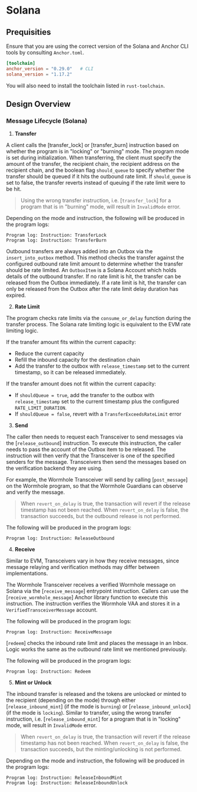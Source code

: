 # Solana 

## Prequisities

Ensure that you are using the correct version of the Solana and Anchor CLI tools by consulting `Anchor.toml`.
```toml
[toolchain]
anchor_version = "0.29.0"   # CLI
solana_version = "1.17.2"
```

You will also need to install the toolchain listed in `rust-toolchain`.

## Design Overview

### Message Lifecycle (Solana)

1. **Transfer**

A client calls the [transfer_lock] or [transfer_burn] instruction based on whether the program is in "locking" or "burning" mode. The program mode is set during initialization. When transferring, the client must specify the amount of the transfer, the recipient chain, the recipient address on the recipient chain, and the boolean flag `should_queue` to specify whether the transfer should be queued if it hits the outbound rate limit. If `should_queue` is set to false, the transfer reverts instead of queuing if the rate limit were to be hit.

> Using the wrong transfer instruction, i.e. [`transfer_lock`] for a program that is in "burning" mode, will result in `InvalidMode` error.

Depending on the mode and instruction, the following will be produced in the program logs:

```
Program log: Instruction: TransferLock
Program log: Instruction: TransferBurn
```

Outbound transfers are always added into an Outbox via the `insert_into_outbox` method. This method checks the transfer against the configured outbound rate limit amount to determine whether the transfer should be rate limited. An `OutboxItem` is a Solana Account which holds details of the outbound transfer. If no rate limit is hit, the transfer can be released from the Outbox immediately. If a rate limit is hit, the transfer can only be released from the Outbox after the rate limit delay duration has expired.

2. **Rate Limit**

The program checks rate limits via the `consume_or_delay` function during the transfer process. The Solana rate limiting logic is equivalent to the EVM rate limiting logic.

If the transfer amount fits within the current capacity:

- Reduce the current capacity
- Refill the inbound capacity for the destination chain
- Add the transfer to the outbox with `release_timestamp` set to the current timestamp, so it can be released immediately.

If the transfer amount does not fit within the current capacity:

- If `shouldQueue = true`, add the transfer to the outbox with `release_timestamp` set to the current timestamp plus the configured `RATE_LIMIT_DURATION`.
- If `shouldQueue = false`, revert with a `TransferExceedsRateLimit` error

3. **Send**

The caller then needs to request each Transceiver to send messages via the [`release_outbound`] instruction. To execute this instruction, the caller needs to pass the account of the Outbox item to be released. The instruction will then verify that the Transceiver is one of the specified senders for the message. Transceivers then send the messages based on the verification backend they are using.

For example, the Wormhole Transceiver will send by calling [`post_message`] on the Wormhole program, so that the Wormhole Guardians can observe and verify the message.

> When `revert_on_delay` is true, the transaction will revert if the release timestamp has not been reached. When `revert_on_delay` is false, the transaction succeeds, but the outbound release is not performed.

The following will be produced in the program logs:

```
Program log: Instruction: ReleaseOutbound
```

4. **Receive**

Similar to EVM, Transceivers vary in how they receive messages, since message relaying and verification methods may differ between implementations.

The Wormhole Transceiver receives a verified Wormhole message on Solana via the [`receive_message`] entrypoint instruction. Callers can use the [`receive_wormhole_message`] Anchor library function to execute this instruction. The instruction verifies the Wormhole VAA and stores it in a `VerifiedTransceiverMessage` account.

The following will be produced in the program logs:

```
Program log: Instruction: ReceiveMessage
```

[`redeem`] checks the inbound rate limit and places the message in an Inbox. Logic works the same as the outbound rate limit we mentioned previously.

The following will be produced in the program logs:

```
Program log: Instruction: Redeem
```

5. **Mint or Unlock**

The inbound transfer is released and the tokens are unlocked or minted to the recipient (depending on the mode) through either [`release_inbound_mint`] (if the mode is `burning`) or [`release_inbound_unlock`] (if the mode is `locking`). Similar to transfer, using the wrong transfer instruction, i.e. [`release_inbound_mint`] for a program that is in "locking" mode, will result in `InvalidMode` error.

> When `revert_on_delay` is true, the transaction will revert if the release timestamp has not been reached. When `revert_on_delay` is false, the transaction succeeds, but the minting/unlocking is not performed.

Depending on the mode and instruction, the following will be produced in the program logs:

```
Program log: Instruction: ReleaseInboundMint
Program log: Instruction: ReleaseInboundUnlock
```
